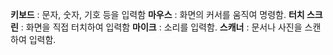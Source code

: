 
**키보드** : 문자, 숫자, 기호 등을 입력함
**마우스** : 화면의 커서를 움직여 명령함.
**터치 스크린** : 화면을 직접 터치하여 입력함
**마이크** : 소리를 입력함.
**스캐너** : 문서나 사진을 스캔하여 입력함.